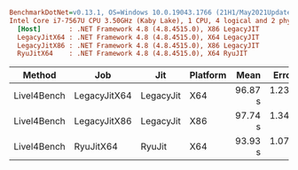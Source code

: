 ``` ini

BenchmarkDotNet=v0.13.1, OS=Windows 10.0.19043.1766 (21H1/May2021Update)
Intel Core i7-7567U CPU 3.50GHz (Kaby Lake), 1 CPU, 4 logical and 2 physical cores
  [Host]       : .NET Framework 4.8 (4.8.4515.0), X86 LegacyJIT
  LegacyJitX64 : .NET Framework 4.8 (4.8.4515.0), X64 LegacyJIT
  LegacyJitX86 : .NET Framework 4.8 (4.8.4515.0), X86 LegacyJIT
  RyuJitX64    : .NET Framework 4.8 (4.8.4515.0), X64 RyuJIT


```
|      Method |          Job |       Jit | Platform |    Mean |   Error |  StdDev |        Gen 0 |        Gen 1 |      Gen 2 | Allocated |
|------------ |------------- |---------- |--------- |--------:|--------:|--------:|-------------:|-------------:|-----------:|----------:|
| Livel4Bench | LegacyJitX64 | LegacyJit |      X64 | 96.87 s | 1.231 s | 1.151 s | 3645000.0000 |  947000.0000 | 41000.0000 |     20 GB |
| Livel4Bench | LegacyJitX86 | LegacyJit |      X86 | 97.74 s | 1.349 s | 1.262 s | 2206000.0000 | 1059000.0000 | 40000.0000 |     12 GB |
| Livel4Bench |    RyuJitX64 |    RyuJit |      X64 | 93.93 s | 1.073 s | 0.951 s | 3644000.0000 |  941000.0000 | 40000.0000 |     20 GB |
